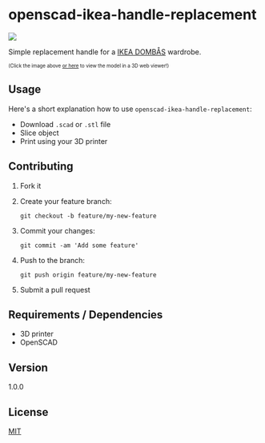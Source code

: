 # openscad-ikea-handle-replacement

[![](http://up.frd.mn/YEQlenhhdk.png)](http://openjscad.org/#https://raw.githubusercontent.com/frdmn/openscad-ikea-handle-replacement/master/01-handle.scad)

Simple replacement handle for a [IKEA DOMBÅS](https://www.ikea.com/de/de/catalog/products/50270136/) wardrobe.

<sub><sup>(Click the image above [or here](http://openjscad.org/#https://raw.githubusercontent.com/frdmn/openscad-ikea-handle-replacement/master/01-handle.scad) to view the model in a 3D web viewer!)</sup></sub>

## Usage

Here's a short explanation how to use `openscad-ikea-handle-replacement`:

* Download `.scad` or `.stl` file
* Slice object
* Print using your 3D printer

## Contributing

1. Fork it
2. Create your feature branch:

    ```shell
    git checkout -b feature/my-new-feature
    ```

3. Commit your changes:

    ```shell
    git commit -am 'Add some feature'
    ```

4. Push to the branch:

    ```shell
    git push origin feature/my-new-feature
    ```

5. Submit a pull request

## Requirements / Dependencies

* 3D printer
* OpenSCAD

## Version

1.0.0

## License

[MIT](LICENSE)
